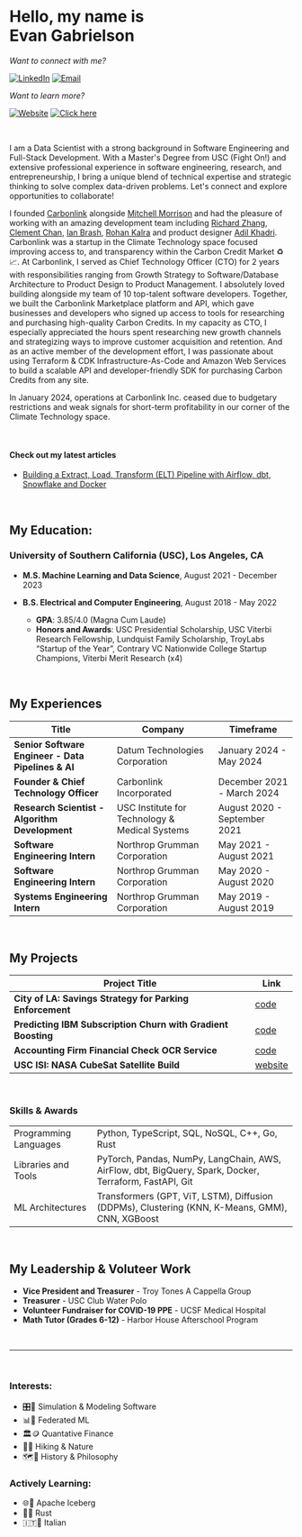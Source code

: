 # Hello, my name is <br/> Evan Gabrielson 

_Want to connect with me?_ 

[![LinkedIn](https://img.shields.io/badge/LinkedIn-evan--gabrielson-c4ff58)](https://www.linkedin.com/in/evan-gabrielson-649b10168/)
[![Email](https://img.shields.io/badge/Email-ejgabrie@usc.edu-c4ff58)](mailto:ejgabrie@usc.edu)

_Want to learn more?_ 

[![Website](https://img.shields.io/badge/Portfolio-gabrielson.info-f16e50)](https://gabrielson.info)
[![Click here](https://img.shields.io/badge/Resumé-Evan%20Gabrielson-f16e50)](https://gabrielson.info/Evan_Gabrielson_Resume_0824.pdf)

<br/>

I am a Data Scientist with a strong background in Software Engineering and Full-Stack Development. With a Master's Degree from USC (Fight On!) and extensive professional experience in software engineering, research, and entrepreneurship, I bring a unique blend of technical expertise and strategic thinking to solve complex data-driven problems. Let's connect and explore opportunities to collaborate!

I founded [Carbonlink](https://www.carbonlink.io/) alongside [Mitchell Morrison](https://www.linkedin.com/in/mitchell-morrison2024/) and had the pleasure of working with an amazing development team including [Richard Zhang](https://www.linkedin.com/in/richard-zhang139/), [Clement Chan](https://www.linkedin.com/in/1clementchan), [Ian Brash](https://www.linkedin.com/in/iansbrash), [Rohan Kalra](https://www.linkedin.com/in/rohan-kalra) and product designer [Adil Khadri](https://www.linkedin.com/in/adilkhadri). Carbonlink was a startup in the Climate Technology space focused improving access to, and transparency within the Carbon Credit Market ♻️📈. At Carbonlink, I served as Chief Technology Officer (CTO) for 2 years with responsibilities ranging from Growth Strategy to Software/Database Architecture to Product Design to Product Management. I absolutely loved building alongside my team of 10 top-talent software developers. Together, we built the Carbonlink Marketplace platform and API, which gave businesses and developers who signed up access to tools for researching and purchasing high-quality Carbon Credits. In my capacity as CTO, I especially appreciated the hours spent researching new growth channels and strategizing ways to improve customer acquisition and retention. And as an active member of the development effort, I was passionate about using Terraform & CDK Infrastructure-As-Code and Amazon Web Services to build a scalable API and developer-friendly SDK for purchasing Carbon Credits from any site.

In January 2024, operations at Carbonlink Inc. ceased due to budgetary restrictions and weak signals for short-term profitability in our corner of the Climate Technology space.

<br/>

#### Check out my latest articles

- [Building a Extract, Load, Transform (ELT) Pipeline with Airflow, dbt, Snowflake and Docker](https://gabrielson.info/spotlights/elt-pipeline-airflow)

<br/>

## My Education:

### University of Southern California (USC), Los Angeles, CA
- **M.S. Machine Learning and Data Science**, August 2021 - December 2023
- **B.S. Electrical and Computer Engineering**, August 2018 - May 2022


  - **GPA**: 3.85/4.0 (Magna Cum Laude)
  - **Honors and Awards**: USC Presidential Scholarship, USC Viterbi Research Fellowship, Lundquist Family Scholarship, TroyLabs “Startup of the Year”, Contrary VC Nationwide College Startup Champions, Viterbi Merit Research (x4)

<br/>

## My Experiences

| Title | Company | Timeframe |
| ----- | ------- | --------- |
| **Senior Software Engineer - Data Pipelines & AI** | Datum Technologies Corporation | January 2024 - May 2024 |
| **Founder & Chief Technology Officer** | Carbonlink Incorporated | December 2021 - March 2024 |
| **Research Scientist - Algorithm Development** | USC Institute for Technology & Medical Systems | August 2020 - September 2021 |
| **Software Engineering Intern** | Northrop Grumman Corporation | May 2021 - August 2021 |
| **Software Engineering Intern** | Northrop Grumman Corporation | May 2020 - August 2020 |
| **Systems Engineering Intern** | Northrop Grumman Corporation | May 2019 - August 2019 |

<br/>

## My Projects

<!--
| Project Title | Repo Link | Demo Link |
| ----- | ------- | --------- |
| **City of LA: Savings Strategy for Parking Enforcement** | [code](https://github.com/evangabe/strategic-parking-enforcement) | COMING SOON |
| **Predicting IBM Subscription Churn with Gradient Boosting** | [code]() | COMING SOON |
| **Accounting Firm Financial Check OCR Service** | [code]() | COMING SOON |
| **USC ISI: NASA CubeSat Satellite Build** |  | [website](https://www.isi.edu/centers-serc/) |
-->

| Project Title | Link |
| ----- | ------- |
| **City of LA: Savings Strategy for Parking Enforcement** | [code](https://github.com/evangabe/strategic-parking-enforcement) |
| **Predicting IBM Subscription Churn with Gradient Boosting** | [code]() |
| **Accounting Firm Financial Check OCR Service** | [code]() |
| **USC ISI: NASA CubeSat Satellite Build** | [website](https://www.isi.edu/centers-serc/) |

<br/>

### Skills & Awards
|      |      |
| ---- | ---- |
| Programming Languages | Python, TypeScript, SQL, NoSQL, C++, Go, Rust |
| Libraries and Tools | PyTorch, Pandas, NumPy, LangChain, AWS, AirFlow, dbt, BigQuery, Spark, Docker, Terraform, FastAPI, Git |
| ML Architectures | Transformers (GPT, ViT, LSTM), Diffusion (DDPMs), Clustering (KNN, K-Means, GMM), CNN, XGBoost |

<br/>

## My Leadership & Voluteer Work

- **Vice President and Treasurer** - Troy Tones A Cappella Group
- **Treasurer** - USC Club Water Polo
- **Volunteer Fundraiser for COVID-19 PPE** - UCSF Medical Hospital
- **Math Tutor (Grades 6-12)** - Harbor House Afterschool Program

<br/>

---

<br/>

### Interests: 

  - 🎛️🔢 Simulation & Modeling Software
  - 📊📲 Federated ML
  - 🏛️🪙 Quantative Finance
  - 🥾🌱 Hiking & Nature 
  - 🗺️📖 History & Philosophy

### Actively Learning:

  - 🌐📶 Apache Iceberg
  - 🦀✨ Rust
  - 🇮🇹🤌 Italian
